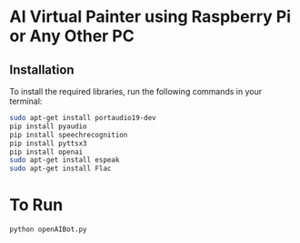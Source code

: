 # AI Virtual Painter using Raspberry Pi or Any Other PC

## Installation

To install the required libraries, run the following commands in your terminal:

```bash
sudo apt-get install portaudio19-dev
pip install pyaudio
pip install speechrecognition
pip install pyttsx3
pip install openai
sudo apt-get install espeak
sudo apt-get install Flac
``````

# To Run

```bash
python openAIBot.py
``````
